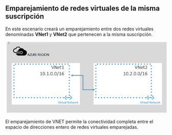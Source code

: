 ## <a name="peering-vnets-in-the-same-subscription"></a>Emparejamiento de redes virtuales de la misma suscripción
En este escenario creará un emparejamiento entre dos redes virtuales denominadas **VNet1** y **VNet2** que pertenecen a la misma suscripción. 

![Escenario básico](./media/virtual-networks-create-vnetpeering-scenario-basic-include/figure01.PNG)

El emparejamiento de VNET permite la conectividad completa entre el espacio de direcciones entero de redes virtuales emparejadas.    



<!--HONumber=Nov16_HO2-->


